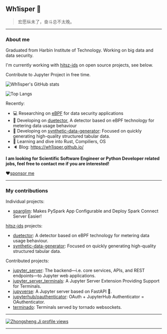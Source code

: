 ## Wh1isper 👋

> 宏愿纵未了，奋斗总不太晚。

---
### About me

Graduated from Harbin Institute of Technology. Working on big data and data security.

I'm currently working with [hitsz-ids](https://github.com/hitsz-ids) on open source projects, see below.

Contribute to Jupyter Project in free time.

![Wh1isper's GitHub stats](https://github-readme-stats.vercel.app/api?username=wh1isper&count_private=true)

![Top Langs](https://github-readme-stats.vercel.app/api/top-langs/?username=wh1isper&hide=javascript,css,html&layout=compact)

Recently:

- 💻 Researching on [eBPF](https://ebpf.io/) for data security applications
- 🔧 Developing on [duetector](https://github.com/hitsz-ids/duetector), A detector based on eBPF technology for metering data usage behaviour
- 🔧 Developing on [synthetic-data-generator](https://github.com/hitsz-ids/synthetic-data-generator): Focused on quickly generating high-quality structured tabular data.
- 📕 Learning and dive into Rust, Compiliers, OS
- 🔈 Blog: https://wh1isper.github.io/

**I am looking for Scientific Software Engineer or Python Developer related jobs, feel free to contact me if you are interested!**

❤[sponsor me](https://wh1isper.github.io/about/#%E6%8D%90%E8%B5%A0)

---

### My contributions

Individual projects:
- [sparglim](https://github.com/Wh1isper/sparglim): Makes PySpark App Configurable and Deploy Spark Connect Server Easier!

[hitsz-ids](https://github.com/hitsz-ids) projects:
- [duetector](https://github.com/hitsz-ids/duetector): A detector based on eBPF technology for metering data usage behaviour.
- [synthetic-data-generator](https://github.com/hitsz-ids/synthetic-data-generator): Focused on quickly generating high-quality structured tabular data.

Contributed projects:
- [jupyter_server](https://github.com/jupyter-server/jupyter_server): The backend—i.e. core services, APIs, and REST endpoints—to Jupyter web applications.
- [jupyter_server_terminals](https://github.com/jupyter-server/jupyter_server_terminals): A Jupyter Server Extension Providing Support for Terminals.
- [jupyverse](https://github.com/jupyter-server/jupyverse): A Jupyter server based on FastAPI 🚀.
- [jupyterhub/oauthenticator](https://github.com/jupyterhub/oauthenticator): OAuth + JupyterHub Authenticator = OAuthenticator.
- [terminado](https://github.com/jupyter/terminado): Terminals served by tornado websockets.

---

[![Zhongsheng Ji profile views](https://u8views.com/api/v1/github/profiles/43375501/views/day-week-month-total-count.svg)](https://u8views.com/github/Wh1isper)

---
